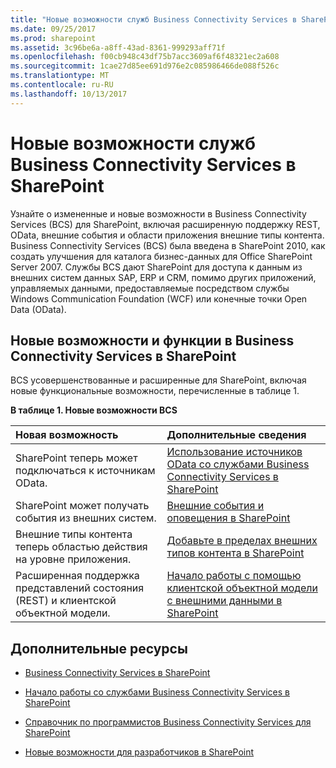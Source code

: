 ```yaml
---
title: "Новые возможности служб Business Connectivity Services в SharePoint"
ms.date: 09/25/2017
ms.prod: sharepoint
ms.assetid: 3c96be6a-a8ff-43ad-8361-999293aff71f
ms.openlocfilehash: f00cb948c43df75b7acc3609af6f48321ec2a608
ms.sourcegitcommit: 1cae27d85ee691d976e2c085986466de088f526c
ms.translationtype: MT
ms.contentlocale: ru-RU
ms.lasthandoff: 10/13/2017
---
```

# <a name="whats-new-in-business-connectivity-services-in-sharepoint"></a>Новые возможности служб Business Connectivity Services в SharePoint
Узнайте о измененные и новые возможности в Business Connectivity Services (BCS) для SharePoint, включая расширенную поддержку REST, OData, внешние события и области приложения внешние типы контента.
Business Connectivity Services (BCS) была введена в SharePoint 2010, как создать улучшения для каталога бизнес-данных для Office SharePoint Server 2007. Службы BCS дают SharePoint для доступа к данным из внешних систем данных SAP, ERP и CRM, помимо других приложений, управляемых данными, предоставляемые посредством службы Windows Communication Foundation (WCF) или конечные точки Open Data (OData).
  
    
    


## <a name="new-features-and-functionality-in-business-connectivity-services-in-sharepoint"></a>Новые возможности и функции в Business Connectivity Services в SharePoint
<a name="SP15whatsnewBCS_newfeatures"> </a>

BCS усовершенствованные и расширенные для SharePoint, включая новые функциональные возможности, перечисленные в таблице 1.
  
    
    

**В таблице 1. Новые возможности BCS**


|**Новая возможность**|**Дополнительные сведения**|
|:-----|:-----|
|SharePoint теперь может подключаться к источникам OData.  <br/> | [Использование источников OData со службами Business Connectivity Services в SharePoint](using-odata-sources-with-business-connectivity-services-in-sharepoint.md) <br/> |
|SharePoint может получать события из внешних систем.  <br/> | [Внешние события и оповещения в SharePoint](external-events-and-alerts-in-sharepoint.md) <br/> |
|Внешние типы контента теперь областью действия на уровне приложения.  <br/> | [Добавьте в пределах внешних типов контента в SharePoint](add-in-scoped-external-content-types-in-sharepoint.md) <br/> |
|Расширенная поддержка представлений состояния (REST) и клиентской объектной модели.  <br/> | [Начало работы с помощью клиентской объектной модели с внешними данными в SharePoint](get-started-using-the-client-object-model-with-external-data-in-sharepoint.md) <br/> |
   

## <a name="additional-resources"></a>Дополнительные ресурсы
<a name="SP15whatsnewBCS_addresources"> </a>


-  [Business Connectivity Services в SharePoint](business-connectivity-services-in-sharepoint.md)
    
  
-  [Начало работы со службами Business Connectivity Services в SharePoint](get-started-with-business-connectivity-services-in-sharepoint.md)
    
  
-  [Справочник по программистов Business Connectivity Services для SharePoint](business-connectivity-services-programmers-reference-for-sharepoint.md)
    
  
-  [Новые возможности для разработчиков в SharePoint](what-s-new-for-developers-in-sharepoint.md)
    
  

